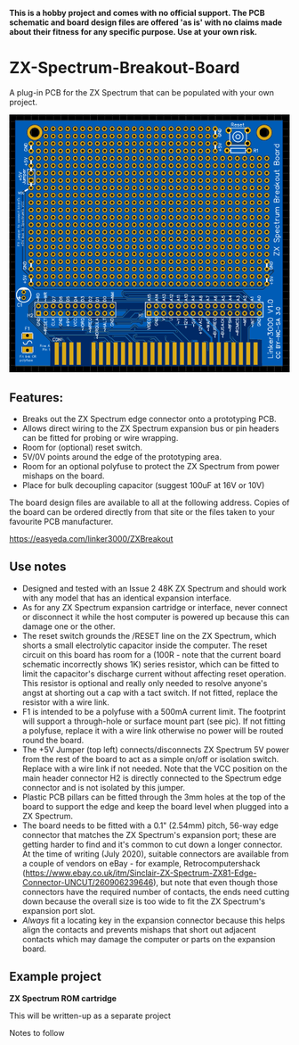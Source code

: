 **This is a hobby project and comes with no official support. The PCB schematic and board design files are offered 'as is' with no claims made about their fitness for any specific purpose. Use at your own risk.**

# ZX-Spectrum-Breakout-Board

A plug-in PCB for the ZX Spectrum that can be populated with your own project.

![Image](Spectrum-breakout-pcb.png)

## Features:
* Breaks out the ZX Spectrum edge connector onto a prototyping PCB.
* Allows direct wiring to the ZX Spectrum expansion bus or pin headers can be fitted for probing or wire wrapping.
* Room for (optional) reset switch.
* 5V/0V points around the edge of the prototyping area.
* Room for an optional polyfuse to protect the ZX Spectrum from power mishaps on the board.
* Place for bulk decoupling capacitor (suggest 100uF at 16V or 10V)

The board design files are available to all at the following address. Copies of the board can be ordered directly from that site or the files taken to your favourite PCB manufacturer.

https://easyeda.com/linker3000/ZXBreakout

## Use notes
* Designed and tested with an Issue 2 48K ZX Spectrum and should work with any model that has an identical expansion interface.
* As for any ZX Spectrum expansion cartridge or interface, never connect or disconnect it while the host computer is powered up because this can damage one or the other.
* The reset switch grounds the /RESET line on the ZX Spectrum, which shorts a small electrolytic capacitor inside the computer. The reset circuit on this board has room for a (100R - note that the current board schematic incorrectly shows 1K) series resistor, which can be fitted to limit the capacitor's discharge current without affecting reset operation. This resistor is optional and really only needed to resolve anyone's angst at shorting out a cap with a tact switch. If not fitted, replace the resistor with a wire link.
* F1 is intended to be a polyfuse with a 500mA current limit. The footprint will support a through-hole or surface mount part (see pic). If not fitting a polyfuse, replace it with a wire link otherwise no power will be routed round the board.
* The +5V Jumper (top left) connects/disconnects ZX Spectrum 5V power from the rest of the board to act as a simple on/off or isolation switch. Replace with a wire link if not needed. Note that the VCC position on the main header connector H2 is directly connected to the Spectrum edge connector and is not isolated by this jumper.
* Plastic PCB pillars can be fitted through the 3mm holes at the top of the board to support the edge and keep the board level when plugged into a ZX Spectrum.
* The board needs to be fitted with a 0.1" (2.54mm) pitch, 56-way edge connector that matches the ZX Spectrum's expansion port; these are getting harder to find and it's common to cut down a longer connector. At the time of writing (July 2020), suitable connectors are available from a couple of vendors on eBay - for example, Retrocomputershack (https://www.ebay.co.uk/itm/Sinclair-ZX-Spectrum-ZX81-Edge-Connector-UNCUT/260906239646), but note that even though those connectors have the required number of contacts, the ends need cutting down because the overall size is too wide to fit the ZX Spectrum's expansion port slot.
* *Always* fit a locating key in the expansion connector because this helps align the contacts and prevents mishaps that short out adjacent contacts which may damage the computer or parts on the expansion board.  

## Example project

**ZX Spectrum ROM cartridge**

This will be written-up as a separate project

Notes to follow
